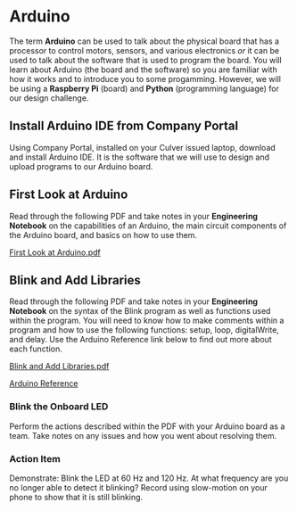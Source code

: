 # Arduino

The term **Arduino** can be used to talk about the physical board that has a processor to control motors, sensors, and various electronics *or* it can be used to talk about the software that is used to program the board. You will learn about Arduino (the board and the software) so you are familiar with how it works and to introduce you to some progamming. However, we will be using a **Raspberry Pi** (board) and **Python** (programming language) for our design challenge. 

## Install Arduino IDE from Company Portal

Using Company Portal, installed on your Culver issued laptop, download and install Arduino IDE. It is the software that we will use to design and upload programs to our Arduino board. 

## First Look at Arduino

Read through the following PDF and take notes in your **Engineering Notebook** on the capabilities of an Arduino, the main circuit components of the Arduino board, and basics on how to use them. 

[First Look at Arduino.pdf ](https://drive.google.com/file/d/18EQRWNUOjW3YH3a1C8iBYt0frR-y16M4/view?usp=sharing)

## Blink and Add Libraries

Read through the following PDF and take notes in your **Engineering Notebook** on the syntax of the Blink program as well as functions used within the program. You will need to know how to make comments within a program and how to use the following functions: setup, loop, digitalWrite, and delay.  Use the Arduino Reference link below to find out more about each function. 

[Blink and Add Libraries.pdf](https://drive.google.com/file/d/1K_59O8riaTt0U8QjNAIXVQDmxSYzLI2a/view?usp=drive_link) 

[Arduino Reference](https://www.arduino.cc/reference/en/)

### Blink the Onboard LED
Perform the actions described within the PDF with your Arduino board as a team. Take notes on any issues and how you went about resolving them. 

### Action Item
Demonstrate: Blink the LED at 60 Hz and 120 Hz. At what frequency are you no longer able to detect it blinking? Record using slow-motion on your phone to show that it is still blinking. 

